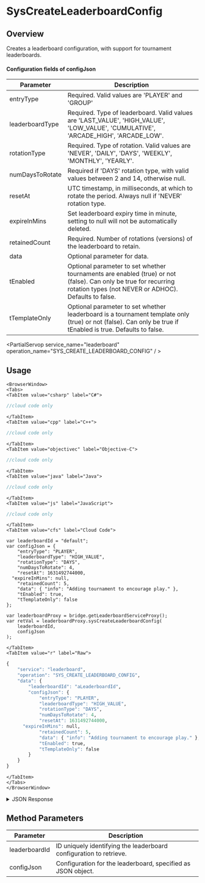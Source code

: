 # SysCreateLeaderboardConfig
## Overview
Creates a leaderboard configuration, with support for tournament leaderboards.



#### Configuration fields of **configJson**
Parameter | Description
--------- | -----------
entryType | Required. Valid values are 'PLAYER' and 'GROUP'
leaderboardType | Required. Type of leaderboard. Valid values are 'LAST_VALUE', 'HIGH_VALUE', 'LOW_VALUE', 'CUMULATIVE', 'ARCADE_HIGH', 'ARCADE_LOW'.
rotationType | Required. Type of rotation. Valid values are 'NEVER', 'DAILY', 'DAYS', 'WEEKLY', 'MONTHLY', 'YEARLY'.
numDaysToRotate | Required if 'DAYS' rotation type, with valid values between 2 and 14, otherwise null.
resetAt | UTC timestamp, in milliseconds, at which to rotate the period. Always null if 'NEVER' rotation type.
expireInMins | Set leaderboard expiry time in minute, setting to null will not be automatically deleted.
retainedCount | Required. Number of rotations (versions) of the leaderboard to retain.
data | Optional parameter for data.
tEnabled | Optional parameter to set whether tournaments are enabled (true) or not (false). Can only be true for recurring rotation types (not NEVER or ADHOC). Defaults to false.
tTemplateOnly | Optional parameter to set whether leaderboard is a tournament template only (true) or not (false). Can only be true if tEnabled is true. Defaults to false.

<PartialServop service_name="leaderboard" operation_name="SYS_CREATE_LEADERBOARD_CONFIG" / >

## Usage

```mdx-code-block
<BrowserWindow>
<Tabs>
<TabItem value="csharp" label="C#">
```

```csharp
//cloud code only
```

```mdx-code-block
</TabItem>
<TabItem value="cpp" label="C++">
```

```cpp
//cloud code only
```

```mdx-code-block
</TabItem>
<TabItem value="objectivec" label="Objective-C">
```

```objectivec
//cloud code only
```

```mdx-code-block
</TabItem>
<TabItem value="java" label="Java">
```

```java
//cloud code only
```

```mdx-code-block
</TabItem>
<TabItem value="js" label="JavaScript">
```

```javascript
//cloud code only
```

```mdx-code-block
</TabItem>
<TabItem value="cfs" label="Cloud Code">
```

```cfscript
var leaderboardId = "default";
var configJson = {
	"entryType": "PLAYER",
	"leaderboardType": "HIGH_VALUE",
	"rotationType": "DAYS",
	"numDaysToRotate": 4,
	"resetAt": 1631492744000,
  "expireInMins": null,
	"retainedCount": 5,
	"data": { "info": "Adding tournament to encourage play." },
	"tEnabled": true,
	"tTemplateOnly": false
};				

var leaderboardProxy = bridge.getLeaderboardServiceProxy();
var retVal = leaderboardProxy.sysCreateLeaderboardConfig(
    leaderboardId,
	configJson
);
```

```mdx-code-block
</TabItem>
<TabItem value="r" label="Raw">
```

```r
{
	"service": "leaderboard",
	"operation": "SYS_CREATE_LEADERBOARD_CONFIG",
	"data": {
		"leaderboardId": "aLeaderboardId",
		"configJson": {
			"entryType": "PLAYER",
			"leaderboardType": "HIGH_VALUE",
			"rotationType": "DAYS",
			"numDaysToRotate": 4,
			"resetAt": 1631492744000,
      "expireInMins": null,
			"retainedCount": 5,
			"data": { "info": "Adding tournament to encourage play." },
			"tEnabled": true,
			"tTemplateOnly": false
		}
	}
}
```

```mdx-code-block
</TabItem>
</Tabs>
</BrowserWindow>
```

<details>
<summary>JSON Response</summary>

```json
{
  "data": {
    "aLeaderboardId2": {
      "leaderboardId": "aLeaderboardId",
      "dbVersion": 1,
      "resetAt": 1633492744000,
      "leaderboardType": "HIGH_VALUE",
      "rotationType": "DAYS",
      "retainedCount": 5,
      "data": {
        "info": "Adding tournament to encourage play."
      },
      "numDaysToRotate": 4,
      "entryType": "PLAYER",
      "tEnabled": true,
      "tTemplateOnly": false,
      "expiry": null,
      "currentVersionId": 1,
      "currentPeriod": {
        "versionId": 1,
        "startingAt": 1632752317162,
        "endingAt": 1633492744000,
        "rotationType": "DAYS",
        "numDaysToRotate": 4
      }
    }
  },
  "status": 200
}
```
</details>

## Method Parameters
Parameter | Description
--------- | -----------
leaderboardId | ID uniquely identifying the leaderboard configuration to retrieve.
configJson | Configuration for the leaderboard, specified as JSON object.


